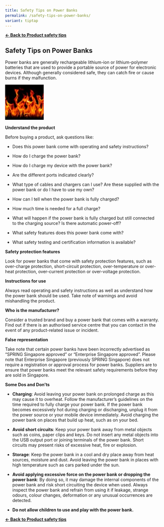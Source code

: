 ```yaml
---
title: Safety Tips on Power Banks
permalink: /safety-tips-on-power-banks/
variant: tiptap
---
```

<p><strong><a href="https://www.consumerproductsafety.gov.sg/consumers/product-safety-tips/electronics-and-appliances/" rel="noopener noreferrer nofollow" target="_blank">← Back to Product safety tips</a></strong>
</p>
<h2>Safety Tips on Power Banks</h2>
<p>Power banks are generally rechargeable lithium-ion or lithium-polymer
batteries that are used to provide a portable source of power for electronic
devices. Although generally considered safe, they can catch fire or cause
burns if they malfunction.</p>
<div class="isomer-image-wrapper">
<img style="width: 25%;" height="auto" width="100%" alt="" src="/images/product-safety-tips/Power bank tips/fire_stock_img.jpg">
</div>
<p><strong>Understand the product</strong>
</p>
<p>Before buying a product, ask questions like:</p>
<ul data-tight="true" class="tight">
<li>
<p>Does this power bank come with operating and safety instructions?</p>
</li>
<li>
<p>How do I charge the power bank?</p>
</li>
<li>
<p>How do I charge my device with the power bank?</p>
</li>
<li>
<p>Are the different ports indicated clearly?</p>
</li>
<li>
<p>What type of cables and chargers can I use? Are these supplied with the
power bank or do I have to use my own?</p>
</li>
<li>
<p>How can I tell when the power bank is fully charged?</p>
</li>
<li>
<p>How much time is needed for a full charge?</p>
</li>
<li>
<p>What will happen if the power bank is fully charged but still connected
to the charging source? Is there automatic power-off?</p>
</li>
<li>
<p>What safety features does this power bank come with?</p>
</li>
<li>
<p>What safety testing and certification information is available?</p>
</li>
</ul>
<p><strong>Safety protection features</strong>
</p>
<p>Look for power banks that come with safety protection features, such as
over-charge protection, short-circuit protection, over-temperature or over-heat
protection, over-current protection or over-voltage protection.</p>
<p><strong>Instructions for use</strong>
</p>
<p>Always read operating and safety instructions as well as understand how
the power bank should be used. Take note of warnings and avoid mishandling
the product.</p>
<p><strong>Who is the manufacturer?</strong>
</p>
<p>Consider a trusted brand and buy a power bank that comes with a warranty.
Find out if there is an authorised service centre that you can contact
in the event of any product-related issue or incident.</p>
<p><strong>False representation</strong>
</p>
<p>Take note that certain power banks have been incorrectly advertised as
“SPRING Singapore approved” or “Enterprise Singapore approved”. Please
note that Enterprise Singapore (previously SPRING Singapore) does not require
a registration or approval process for power banks. Suppliers are to ensure
that power banks meet the relevant safety requirements before they are
sold in Singapore.</p>
<p><strong>Some Dos and Don’ts</strong>
</p>
<ul data-tight="true" class="tight">
<li>
<p><strong>Charging</strong>: Avoid leaving your power bank on prolonged
charge as this may cause it to overheat. Follow the manufacturer’s guidelines
on the time required to fully charge your power bank. If the power bank
becomes excessively hot during charging or discharging, unplug it from
the power source or your mobile device immediately. Avoid charging the
power bank on places that build up heat, such as on your bed.</p>
</li>
<li>
<p><strong>Avoid short circuits</strong>: Keep your power bank away from
metal objects such as coins, paper clips and keys. Do not insert any metal
objects into the USB output port or joining terminals of the power bank.
Short circuits may present risks of excessive heat, fire or explosion.</p>
</li>
<li>
<p><strong>Storage</strong>: Keep the power bank in a cool and dry place
away from heat sources, moisture and dust. Avoid leaving the power bank
in places with high temperature such as cars parked under the sun.</p>
</li>
<li>
<p><strong>Avoid applying excessive force on the power bank or dropping the power bank</strong>:
By doing so, it may damage the internal components of the power bank and
risk short circuiting the device when used. Always inspect the power bank
and refrain from using it if leakage, strange odours, colour changes, deformation
or any unusual occurrences are detected.</p>
</li>
<li>
<p><strong>Do not allow children to use and play with the power bank.</strong>
</p>
</li>
</ul>
<p><strong><a href="/consumers/product-safety-tips/electronics-and-appliances" rel="noopener noreferrer nofollow" target="_blank">← Back to Product safety tips</a></strong>
</p>